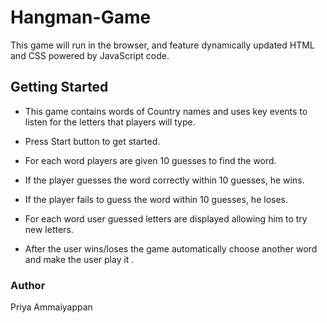 # Hangman-Game


This game will run in the browser, and feature dynamically updated HTML and CSS powered by JavaScript code.

## Getting Started

- This game contains words of Country names and uses key events to listen for the letters that players will type.

- Press Start button to get started.

- For each word players are given 10 guesses to find the word.

- If the player guesses the word correctly within 10 guesses, he wins.

- If the player fails to guess the word within 10 guesses, he loses.

- For each word user guessed letters are displayed allowing him to try new letters.

- After the user wins/loses the game automatically choose another word and make the user play it .

### Author

 Priya Ammaiyappan
